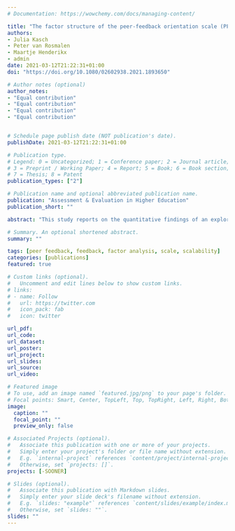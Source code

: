 ```yaml
---
# Documentation: https://wowchemy.com/docs/managing-content/

title: "The factor structure of the peer-feedback orientation scale (PFOS): toward a measure for assessing students’ peer- feedback dispositions"
authors:
- Julia Kasch
- Peter van Rosmalen
- Maartje Henderikx
- admin
date: 2021-03-12T21:22:31+01:00
doi: "https://doi.org/10.1080/02602938.2021.1893650"

# Author notes (optional)
author_notes:
- "Equal contribution"
- "Equal contribution"
- "Equal contribution"
- "Equal contribution"


# Schedule page publish date (NOT publication's date).
publishDate: 2021-03-12T21:22:31+01:00

# Publication type.
# Legend: 0 = Uncategorized; 1 = Conference paper; 2 = Journal article;
# 3 = Preprint / Working Paper; 4 = Report; 5 = Book; 6 = Book section;
# 7 = Thesis; 8 = Patent
publication_types: ["2"]

# Publication name and optional abbreviated publication name.
publication: "Assessment & Evaluation in Higher Education"
publication_short: ""

abstract: "This study reports on the quantitative findings of an exploratory sequen- tial mixed methods study in which the underlying factor structure of students’ peer-feedback orientation (i.e. openness to provide and receive peer-feedback) was investigated. Building on the qualitative findings of a previous study in which the ‘peer-feedback orientation’ concept was introduced, an online survey was developed to collect data among higher education students (N=148). An exploratory factor analysis produced a five-factor solution including the dimensions: accountability, communi- cativeness, utility, self-efficacy and receptivity. The practical value of the results lies in having a measure of students’ peer-feedback orientation that provides teachers and researchers with an instrument for under- standing students’ dispositions toward receiving and providing peer-feedback."

# Summary. An optional shortened abstract.
summary: ""

tags: [peer feedback, feedback, factor analysis, scale, scalability]
categories: [publications]
featured: true

# Custom links (optional).
#   Uncomment and edit lines below to show custom links.
# links:
# - name: Follow
#   url: https://twitter.com
#   icon_pack: fab
#   icon: twitter

url_pdf:
url_code:
url_dataset:
url_poster:
url_project:
url_slides:
url_source:
url_video:

# Featured image
# To use, add an image named `featured.jpg/png` to your page's folder. 
# Focal points: Smart, Center, TopLeft, Top, TopRight, Left, Right, BottomLeft, Bottom, BottomRight.
image:
  caption: ""
  focal_point: ""
  preview_only: false

# Associated Projects (optional).
#   Associate this publication with one or more of your projects.
#   Simply enter your project's folder or file name without extension.
#   E.g. `internal-project` references `content/project/internal-project/index.md`.
#   Otherwise, set `projects: []`.
projects: [-SOONER]

# Slides (optional).
#   Associate this publication with Markdown slides.
#   Simply enter your slide deck's filename without extension.
#   E.g. `slides: "example"` references `content/slides/example/index.md`.
#   Otherwise, set `slides: ""`.
slides: ""
---
```

